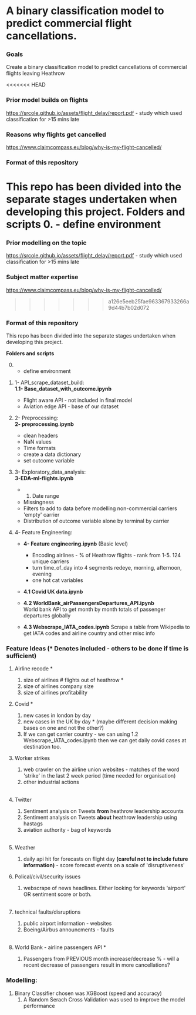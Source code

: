 # A binary classification model to predict commercial flight cancellations.

### Goals
Create a binary classification model to predict cancellations of commercial flights leaving Heathrow

<<<<<<< HEAD
### Prior model builds on flights  
https://srcole.github.io/assets/flight_delay/report.pdf - study which used classification for >15 mins late

### Reasons why flights get cancelled  
https://www.claimcompass.eu/blog/why-is-my-flight-cancelled/ 

### Format of this repository
This repo has been divided into the separate stages undertaken when developing this project.
__Folders and scripts__
0. - define environment
=======
### Prior modelling on the topic
https://srcole.github.io/assets/flight_delay/report.pdf - study which used classification for >15 mins late  

### Subject matter expertise  
https://www.claimcompass.eu/blog/why-is-my-flight-cancelled/ 
>>>>>>> a126e5eeb25fae963367933266a9d44b7b02d072

### Format of this repository  
This repo has been divided into the separate stages undertaken when developing this project.  

__Folders and scripts__  

0. - define environment  

1. 1- API_scrape_dataset_build:  
__1.1- Base_dataset_with_outcome.ipynb__
    - Flight aware API - not included in final model
    - Aviation edge API - base of our dataset

2. 2- Preprocessing:  
__2- preprocessing.ipynb__
    - clean headers
    - NaN values
    - Time formats
    - create a data dictionary
    - set outcome variable

3. 3- Exploratory_data_analysis:  
__3-EDA-ml-flights.ipynb__
    - 1. Date range
    - Missingness
    - Filters to add to data before modelling
        non-commercial carriers
        'empty' carrier
    - Distribution of outcome variable
        alone
        by terminal
        by carrier
4. 4- Feature Engineering:  

    - __4- Feature engineering.ipynb__ (Basic level)
        - Encoding airlines - % of Heathrow flights - rank from 1-5. 124 unique carriers
        - turn time_of_day into 4 segments redeye, morning, afternoon, evening
        - one hot cat variables  

    - __4.1 Covid UK data.ipynb__  

    - __4.2 WorldBank_airPassengersDepartures_API.ipynb__  
    World bank API to get month by month totals of passenger departures globally  

    - __4.3 Webscrape_IATA_codes.ipynb__
    Scrape a table from Wikipedia to get IATA codes and airline country and other misc info

### Feature Ideas (* Denotes included - others to be done if time is sufficient)

1. Airline recode *
    1. size of airlines # flights out of heathrow *  
    2. size of airlines company size  
    3. size of airlines profitability  
    
    
2. Covid *
    1. new cases in london by day
    2. new cases in the UK by day * (maybe different decision making bases on one and not the other?)  
    3. If we can get carrier country - we can using 1.2 Webscrape_IATA_codes.ipynb then we can get daily covid cases at destination too.
​
​
​
3. Worker strikes
    1. web crawler on the airline union websites - matches of the word 'strike' in the last 2 week period (time needed for organisation)   
    2. other industrial actions  
​
​
4. Twitter
    1. Sentiment analysis on Tweets __from__ heathrow leadership accounts  
    2. Sentiment analysis on Tweets __about__ heathrow leadership using hastags  
    3. aviation authority - bag of keywords  
​
​
5. Weather
    1. daily api hit for forecasts on flight day __(careful not to include future information)__ - score forecast events on a scale of 'disruptiveness' 
​
​
6. Polical/civil/security issues
    1. webscrape of news headlines. Either looking for keywords 'airport' OR sentiment score or both.  
​
​
7. technical faults/disruptions
    1. public airport information - websites  
    2. Boeing/Airbus announcments - faults  
​
​
8. World Bank - airline passengers API *
    1. Passengers from PREVIOUS month increase/decrease % - will a recent decrease of passengers result in more cancellations?


### Modelling:
1. Binary Classifier chosen was XGBoost (speed and accuracy)
    1. A Random Serach Cross Validation was used to improve the model performance

